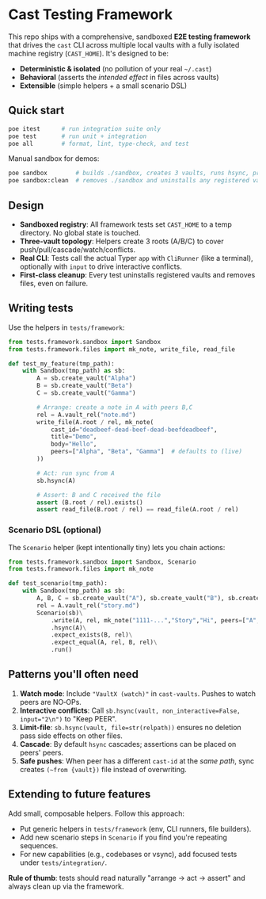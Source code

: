 # Cast Testing Framework

This repo ships with a comprehensive, sandboxed **E2E testing framework** that drives the `cast` CLI across multiple local vaults with a fully isolated machine registry (`CAST_HOME`). It's designed to be:

- **Deterministic & isolated** (no pollution of your real `~/.cast`)
- **Behavioral** (asserts the *intended effect* in files across vaults)
- **Extensible** (simple helpers + a small scenario DSL)

## Quick start

```bash
poe itest      # run integration suite only
poe test       # run unit + integration
poe all        # format, lint, type-check, and test
```

Manual sandbox for demos:

```bash
poe sandbox        # builds ./sandbox, creates 3 vaults, runs hsync, prints a report
poe sandbox:clean  # removes ./sandbox and uninstalls any registered vaults within it
```

## Design

- **Sandboxed registry**: All framework tests set `CAST_HOME` to a temp directory. No global state is touched.
- **Three-vault topology**: Helpers create 3 roots (A/B/C) to cover push/pull/cascade/watch/conflicts.
- **Real CLI**: Tests call the actual Typer `app` with `CliRunner` (like a terminal), optionally with `input` to drive interactive conflicts.
- **First-class cleanup**: Every test uninstalls registered vaults and removes files, even on failure.

## Writing tests

Use the helpers in `tests/framework`:

```python
from tests.framework.sandbox import Sandbox
from tests.framework.files import mk_note, write_file, read_file

def test_my_feature(tmp_path):
    with Sandbox(tmp_path) as sb:
        A = sb.create_vault("Alpha")
        B = sb.create_vault("Beta")
        C = sb.create_vault("Gamma")

        # Arrange: create a note in A with peers B,C
        rel = A.vault_rel("note.md")
        write_file(A.root / rel, mk_note(
            cast_id="deadbeef-dead-beef-dead-beefdeadbeef",
            title="Demo",
            body="Hello",
            peers=["Alpha", "Beta", "Gamma"]  # defaults to (live)
        ))

        # Act: run sync from A
        sb.hsync(A)

        # Assert: B and C received the file
        assert (B.root / rel).exists()
        assert read_file(B.root / rel) == read_file(A.root / rel)
```

### Scenario DSL (optional)

The `Scenario` helper (kept intentionally tiny) lets you chain actions:

```python
from tests.framework.sandbox import Sandbox, Scenario
from tests.framework.files import mk_note

def test_scenario(tmp_path):
    with Sandbox(tmp_path) as sb:
        A, B, C = sb.create_vault("A"), sb.create_vault("B"), sb.create_vault("C")
        rel = A.vault_rel("story.md")
        Scenario(sb)\
            .write(A, rel, mk_note("1111-...","Story","Hi", peers=["A","B","C"]))\
            .hsync(A)\
            .expect_exists(B, rel)\
            .expect_equal(A, rel, B, rel)\
            .run()
```

## Patterns you'll often need

1. **Watch mode**: Include `"VaultX (watch)"` in `cast-vaults`. Pushes to watch peers are NO‑OPs.
2. **Interactive conflicts**: Call `sb.hsync(vault, non_interactive=False, input="2\n")` to "Keep PEER".
3. **Limit-file**: `sb.hsync(vault, file=str(relpath))` ensures no deletion pass side effects on other files.
4. **Cascade**: By default `hsync` cascades; assertions can be placed on peers' peers.
5. **Safe pushes**: When peer has a different `cast-id` at the *same path*, sync creates `(~from {vault})` file instead of overwriting.

## Extending to future features

Add small, composable helpers. Follow this approach:

- Put generic helpers in `tests/framework` (env, CLI runners, file builders).
- Add new scenario steps in `Scenario` if you find you're repeating sequences.
- For new capabilities (e.g., codebases or vsync), add focused tests under `tests/integration/`.

**Rule of thumb**: tests should read naturally "arrange → act → assert" and always clean up via the framework.